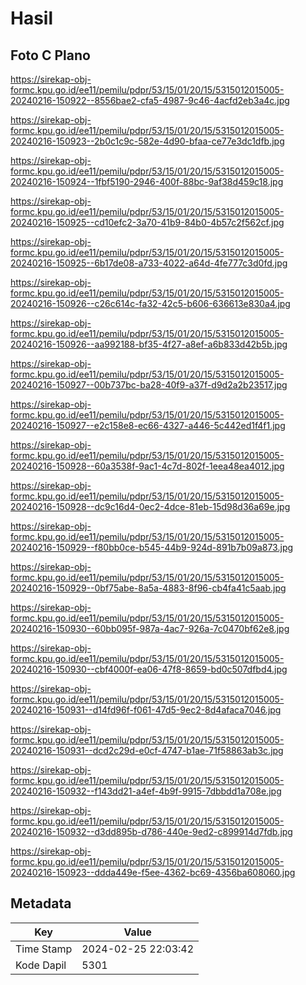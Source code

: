 # Hasil

## Foto C Plano

https://sirekap-obj-formc.kpu.go.id/ee11/pemilu/pdpr/53/15/01/20/15/5315012015005-20240216-150922--8556bae2-cfa5-4987-9c46-4acfd2eb3a4c.jpg

https://sirekap-obj-formc.kpu.go.id/ee11/pemilu/pdpr/53/15/01/20/15/5315012015005-20240216-150923--2b0c1c9c-582e-4d90-bfaa-ce77e3dc1dfb.jpg

https://sirekap-obj-formc.kpu.go.id/ee11/pemilu/pdpr/53/15/01/20/15/5315012015005-20240216-150924--1fbf5190-2946-400f-88bc-9af38d459c18.jpg

https://sirekap-obj-formc.kpu.go.id/ee11/pemilu/pdpr/53/15/01/20/15/5315012015005-20240216-150925--cd10efc2-3a70-41b9-84b0-4b57c2f562cf.jpg

https://sirekap-obj-formc.kpu.go.id/ee11/pemilu/pdpr/53/15/01/20/15/5315012015005-20240216-150925--6b17de08-a733-4022-a64d-4fe777c3d0fd.jpg

https://sirekap-obj-formc.kpu.go.id/ee11/pemilu/pdpr/53/15/01/20/15/5315012015005-20240216-150926--c26c614c-fa32-42c5-b606-636613e830a4.jpg

https://sirekap-obj-formc.kpu.go.id/ee11/pemilu/pdpr/53/15/01/20/15/5315012015005-20240216-150926--aa992188-bf35-4f27-a8ef-a6b833d42b5b.jpg

https://sirekap-obj-formc.kpu.go.id/ee11/pemilu/pdpr/53/15/01/20/15/5315012015005-20240216-150927--00b737bc-ba28-40f9-a37f-d9d2a2b23517.jpg

https://sirekap-obj-formc.kpu.go.id/ee11/pemilu/pdpr/53/15/01/20/15/5315012015005-20240216-150927--e2c158e8-ec66-4327-a446-5c442ed1f4f1.jpg

https://sirekap-obj-formc.kpu.go.id/ee11/pemilu/pdpr/53/15/01/20/15/5315012015005-20240216-150928--60a3538f-9ac1-4c7d-802f-1eea48ea4012.jpg

https://sirekap-obj-formc.kpu.go.id/ee11/pemilu/pdpr/53/15/01/20/15/5315012015005-20240216-150928--dc9c16d4-0ec2-4dce-81eb-15d98d36a69e.jpg

https://sirekap-obj-formc.kpu.go.id/ee11/pemilu/pdpr/53/15/01/20/15/5315012015005-20240216-150929--f80bb0ce-b545-44b9-924d-891b7b09a873.jpg

https://sirekap-obj-formc.kpu.go.id/ee11/pemilu/pdpr/53/15/01/20/15/5315012015005-20240216-150929--0bf75abe-8a5a-4883-8f96-cb4fa41c5aab.jpg

https://sirekap-obj-formc.kpu.go.id/ee11/pemilu/pdpr/53/15/01/20/15/5315012015005-20240216-150930--60bb095f-987a-4ac7-926a-7c0470bf62e8.jpg

https://sirekap-obj-formc.kpu.go.id/ee11/pemilu/pdpr/53/15/01/20/15/5315012015005-20240216-150930--cbf4000f-ea06-47f8-8659-bd0c507dfbd4.jpg

https://sirekap-obj-formc.kpu.go.id/ee11/pemilu/pdpr/53/15/01/20/15/5315012015005-20240216-150931--d14fd96f-f061-47d5-9ec2-8d4afaca7046.jpg

https://sirekap-obj-formc.kpu.go.id/ee11/pemilu/pdpr/53/15/01/20/15/5315012015005-20240216-150931--dcd2c29d-e0cf-4747-b1ae-71f58863ab3c.jpg

https://sirekap-obj-formc.kpu.go.id/ee11/pemilu/pdpr/53/15/01/20/15/5315012015005-20240216-150932--f143dd21-a4ef-4b9f-9915-7dbbdd1a708e.jpg

https://sirekap-obj-formc.kpu.go.id/ee11/pemilu/pdpr/53/15/01/20/15/5315012015005-20240216-150932--d3dd895b-d786-440e-9ed2-c899914d7fdb.jpg

https://sirekap-obj-formc.kpu.go.id/ee11/pemilu/pdpr/53/15/01/20/15/5315012015005-20240216-150923--ddda449e-f5ee-4362-bc69-4356ba608060.jpg


## Metadata

| Key        | Value               |
| ---------- | ------------------- |
| Time Stamp | 2024-02-25 22:03:42 |
| Kode Dapil | 5301                |



